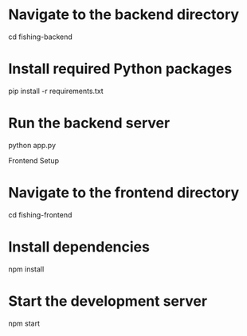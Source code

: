 
# Navigate to the backend directory
cd fishing-backend

# Install required Python packages
pip install -r requirements.txt

# Run the backend server
python app.py

Frontend Setup
# Navigate to the frontend directory
cd fishing-frontend

# Install dependencies
npm install

# Start the development server
npm start

